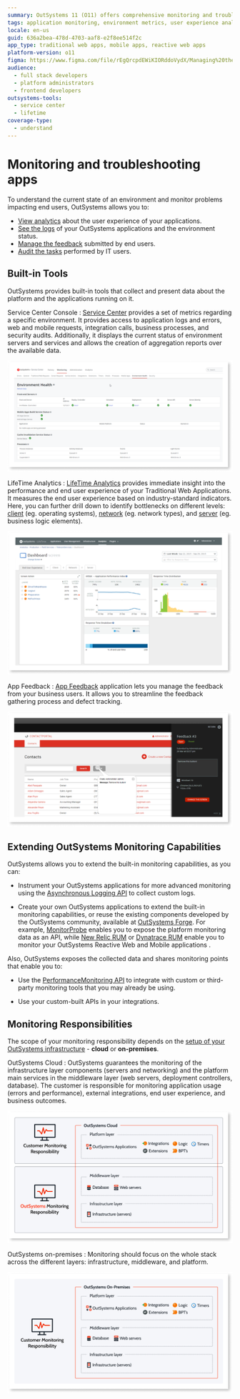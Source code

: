 ```yaml
---
summary: OutSystems 11 (O11) offers comprehensive monitoring and troubleshooting tools for application performance and user experience.
tags: application monitoring, environment metrics, user experience analytics, error logging, it user auditing
locale: en-us
guid: 636a2bea-478d-4703-aaf8-e2f8ee514f2c
app_type: traditional web apps, mobile apps, reactive web apps
platform-version: o11
figma: https://www.figma.com/file/rEgQrcpdEWiKIORddoVydX/Managing%20the%20Applications%20Lifecycle?node-id=267:112
audience:
  - full stack developers
  - platform administrators
  - frontend developers
outsystems-tools:
  - service center
  - lifetime
coverage-type:
  - understand
---
```


# Monitoring and troubleshooting apps

To understand the current state of an environment and monitor problems impacting end users, OutSystems allows you to:

* [View analytics](troubleshoot-the-performance-of-an-application.md) about the user experience of your applications.
* [See the logs](monitoring-an-environment.md) of your OutSystems applications and the environment status.
* [Manage the feedback](app-feedback/intro.md) submitted by end users.
* [Audit the tasks](monitor-usage-with-audit-logs.md) performed by IT users.

## Built-in Tools

OutSystems provides built-in tools that collect and present data about the platform and the applications running on it.

Service Center Console
:   [Service Center](monitoring-an-environment.md) provides a set of metrics regarding a specific environment. It provides access to application logs and errors, web and mobile requests, integration calls, business processes, and security audits. Additionally, it displays the current status of environment servers and services and allows the creation of aggregation reports over the available data.

 ![Screenshot of the Service Center Console in OutSystems showing metrics and environment status](images/intro-tools-sc.png "Service Center Console")

LifeTime Analytics
:   [LifeTime Analytics](troubleshoot-the-performance-of-an-application.md) provides immediate insight into the performance and end user experience of your Traditional Web Applications. It measures the end user experience based on industry-standard indicators. Here, you can further drill down to identify bottlenecks on different levels: [client](how-application-performance-is-measured.md#client-metrics) (eg. operating systems), [network](how-application-performance-is-measured.md#network-metrics) (eg. network types), and [server](how-application-performance-is-measured.md#server-metrics) (eg. business logic elements).

 ![Dashboard view of LifeTime Analytics in OutSystems highlighting performance indicators](images/intro-tools-lt.png "LifeTime Analytics")

App Feedback
:   [App Feedback](app-feedback/intro.md) application lets you manage the feedback from your business users. It allows you to streamline the feedback gathering process and defect tracking.

![Interface of the App Feedback application in OutSystems for managing user feedback](images/app-feedback-af.png "App Feedback")

## Extending OutSystems Monitoring Capabilities

OutSystems allows you to extend the built-in monitoring capabilities, as you can:

* Instrument your OutSystems applications for more advanced monitoring using the [Asynchronous Logging API](../ref/apis/auto/asynchronous-logging-api.final.md) to collect custom logs.

* Create your own OutSystems applications to extend the built-in monitoring capabilities, or reuse the existing components developed by the OutSystems community, available at [OutSystems Forge](https://www.outsystems.com/forge/). For example, [MonitorProbe](https://www.outsystems.com/forge/component-overview/4559/monitorprobe) enables you to expose the platform monitoring data as an API, while [New Relic RUM](https://www.outsystems.com/forge/component-overview/6848/new-relic-rum-for-react) or [Dynatrace RUM](https://www.outsystems.com/forge/component-overview/6850/dynatrace-rum-for-react) enable you to monitor your OutSystems Reactive Web and Mobile applications .

Also, OutSystems exposes the collected data and shares monitoring points that enable you to:

* Use the [PerformanceMonitoring API](../ref/apis/performancemonitoring-api.md) to integrate with custom or third-party monitoring tools that you may already be using.

* Use your custom-built APIs in your integrations.

## Monitoring Responsibilities

The scope of your monitoring responsibility depends on the [setup of your OutSystems infrastructure](../setup-infra-platform/setup/possible-setups/intro.md) - **cloud** or **on-premises**.

OutSystems Cloud
:   OutSystems guarantees the monitoring of the infrastructure layer components (servers and networking) and the platform main services in the middleware layer (web servers, deployment controllers, database). The customer is responsible for monitoring application usage (errors and performance), external integrations, end user experience, and business outcomes.

![Diagram illustrating the monitoring responsibilities in OutSystems Cloud infrastructure](images/intro-cloud-scope-diag.png "OutSystems Cloud Monitoring Scope")

OutSystems on-premises
:   Monitoring should focus on the whole stack across the different layers: infrastructure, middleware, and platform.

![Diagram showing the layers of monitoring focus for OutSystems on-premises setup](images/intro-on-prem-scope-diag.png "OutSystems On-Premises Monitoring Scope")
